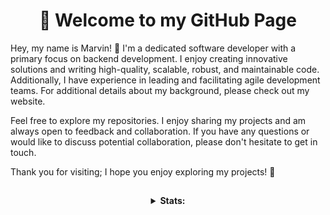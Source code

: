 <div align="center">

  # 🦊 Welcome to my GitHub Page

</div>

Hey, my name is Marvin! 👋 I&apos;m a dedicated software developer with a primary focus on backend development. I enjoy creating innovative solutions and writing high-quality, scalable, robust, and maintainable code. Additionally, I have experience in leading and facilitating agile development teams. For additional details about my background, please check out my website.

</div>

Feel free to explore my repositories. I enjoy sharing my projects and am always open to feedback and collaboration. If you have any questions or would like to discuss potential collaboration, please don't hesitate to get in touch. 

Thank you for visiting; I hope you enjoy exploring my projects! 🦊 

##

<div align="center">
  <details>
    <summary><b>Stats:</b></summary>
    <img src="https://github.com/ccmvn/ccmvn/blob/master/generated/overview.svg#gh-dark-mode-only" alt="overview">
    <img src="https://github.com/ccmvn/ccmvn/blob/master/generated/languages.svg#gh-dark-mode-only" alt="languages">
  </details>
</div>

